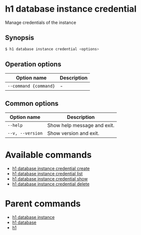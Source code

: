 
# h1 database instance credential

Manage credentials of the instance

## Synopsis

```bash
$ h1 database instance credential <options>
```

## Operation options

| Option name               | Description |
| ------------------------- | ----------- |
| ```--command {command}``` | -           |

## Common options

| Option name          | Description                 |
| -------------------- | --------------------------- |
| ```--help```         | Show help message and exit. |
| ```--v, --version``` | Show version and exit.      |

# Available commands

* [h1 database instance credential create](./create/README.md)
* [h1 database instance credential list](./list/README.md)
* [h1 database instance credential show](./show/README.md)
* [h1 database instance credential delete](./delete/README.md)

# Parent commands

* [h1 database instance](./../README.md)
* [h1 database](./../../README.md)
* [h1](./../../../README.md)
